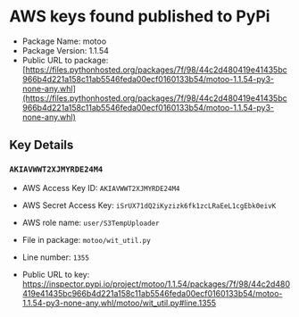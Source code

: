 # AWS keys found published to PyPi

* Package Name: motoo
* Package Version: 1.1.54
* Public URL to package: [https://files.pythonhosted.org/packages/7f/98/44c2d480419e41435bc966b4d221a158c11ab5546feda00ecf0160133b54/motoo-1.1.54-py3-none-any.whl](https://files.pythonhosted.org/packages/7f/98/44c2d480419e41435bc966b4d221a158c11ab5546feda00ecf0160133b54/motoo-1.1.54-py3-none-any.whl)

## Key Details

### `AKIAVWWT2XJMYRDE24M4`

* AWS Access Key ID: `AKIAVWWT2XJMYRDE24M4`
* AWS Secret Access Key: `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` 
* AWS role name: `user/S3TempUploader`
* File in package: `motoo/wit_util.py`
* Line number: `1355`

* Public URL to key: https://inspector.pypi.io/project/motoo/1.1.54/packages/7f/98/44c2d480419e41435bc966b4d221a158c11ab5546feda00ecf0160133b54/motoo-1.1.54-py3-none-any.whl/motoo/wit_util.py#line.1355


